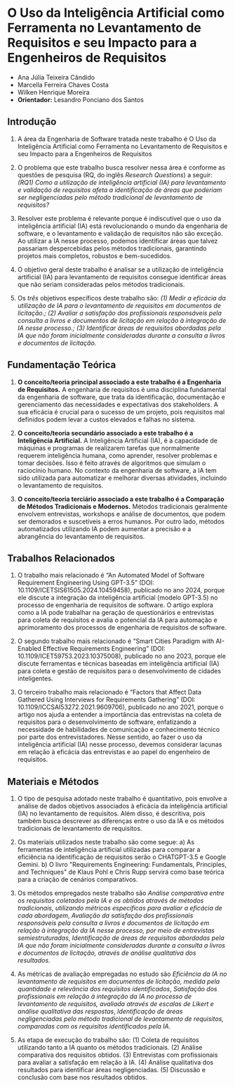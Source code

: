 # O Uso da Inteligência Artificial como Ferramenta no Levantamento de Requisitos e seu Impacto para a Engenheiros de Requisitos

* Ana Júlia Teixeira Cândido
* Marcella Ferreira Chaves Costa
* Wilken Henrique Moreira
* **Orientador:** Lesandro Ponciano dos Santos

## Introdução

1. A área da Engenharia de Software tratada neste trabalho é O Uso da Inteligência Artificial como Ferramenta no Levantamento de Requisitos e seu Impacto para a Engenheiros de Requisitos

2. O problema que este trabalho busca resolver nessa área é conforme as questões de pesquisa (RQ, do inglês _Research Questions_) a seguir: _(RQ1) Como a utilização de inteligência artificial (IA) para levantamento e validação de requisitos afeta a identificação de áreas que poderiam ser negligenciadas pelo método tradicional de levantamento de requisitos?_

3. Resolver este problema é relevante porque é indiscutível que o uso da inteligência artificial (IA) está revolucionando o mundo da engenharia de software, e o levantamento e validação de requisitos não são exceção. Ao utilizar a IA nesse processo, podemos identificar áreas que talvez passariam despercebidas pelos métodos tradicionais, garantindo projetos mais completos, robustos e bem-sucedidos.

4. O objetivo geral deste trabalho é analisar se a utilização de inteligência artificial (IA) para levantamento de requisitos consegue identificar áreas que não seriam consideradas pelos métodos tradicionais.
   
5. Os *três* objetivos específicos deste trabalho são: _(1) Medir a eficácia da utilização de IA para o levantamento de requisitos em documentos de licitação.; (2) Avaliar a satisfação dos profissionais responsáveis pela consulta a livros e documentos de licitação em relação à integração de IA nesse processo.; (3) Identificar áreas de requisitos abordadas pela IA que não foram inicialmente consideradas durante a consulta a livros e documentos de licitação._

## Fundamentação Teórica

1. **O conceito/teoria principal associado a este trabalho é a Engenharia de Requisitos.** A engenharia de requisitos é uma disciplina fundamental da engenharia de software, que trata da identificação, documentação e gerenciamento das necessidades e expectativas dos stakeholders. A sua eficácia é crucial para o sucesso de um projeto, pois requisitos mal definidos podem levar a custos elevados e falhas no sistema.

2. **O conceito/teoria secundário associado a este trabalho é a Inteligência Artificial.** A Inteligência Artificial (IA), é a capacidade de máquinas e programas de realizarem tarefas que normalmente requerem inteligência humana, como aprender, resolver problemas e tomar decisões. Isso é feito através de algoritmos que simulam o raciocínio humano. No contexto da engenharia de software, a IA tem sido utilizada para automatizar e melhorar diversas atividades, incluindo o levantamento de requisitos. 

3. **O conceito/teoria terciário associado a este trabalho é a Comparação de Métodos Tradicionais e Modernos.** Métodos tradicionais geralmente envolvem entrevistas, workshops e análise de documentos, que podem ser demorados e suscetíveis a erros humanos. Por outro lado, métodos automatizados utilizando IA podem aumentar a precisão e a abrangência do levantamento de requisitos.


## Trabalhos Relacionados

1. O trabalho mais relacionado é “An Automated Model of Software Requirement Engineering Using GPT-3.5” (DOI: 10.1109/ICETSIS61505.2024.10459458), publicado no ano 2024, porque ele discute a integração da inteligência artificial (modelo GPT-3.5) no processo de engenharia de requisitos de software. O artigo explora como a IA pode trabalhar na geração de questionários e entrevistas para coleta de requisitos e avalia o potencial da IA para automação e aprimoramento dos processos de engenharia de requisitos de software.

2. O segundo trabalho mais relacionado é “Smart Cities Paradigm with AI-Enabled Effective Requirements Engineering” (DOI: 10.1109/ICET59753.2023.10375008), publicado no ano 2023, porque ele discute ferramentas e técnicas baseadas em inteligência artificial (IA) para coleta e gestão de requisitos para o desenvolvimento de cidades inteligentes.

3. O terceiro trabalho mais relacionado é “Factors that Affect Data Gathered Using Interviews for Requirements Gathering” (DOI: 10.1109/ICCSAI53272.2021.9609706), publicado no ano 2021, porque o artigo nos ajuda a entender a importância das entrevistas na coleta de requisitos para o desenvolvimento de software, enfatizando a necessidade de habilidades de comunicação e conhecimento técnico por parte dos entrevistadores. Nesse sentido, ao fazer o uso da inteligência artificial (IA) nesse processo, devemos considerar lacunas em relação à eficácia das entrevistas e ao papel do engenheiro de requisitos.
   
## Materiais e Métodos

1. O tipo de pesquisa adotado neste trabalho é quantitativo, pois envolve a análise de dados objetivos associados à eficácia da inteligência artificial (IA) no levantamento de requisitos. Além disso, é descritiva, pois também busca descrever as diferenças entre o uso da IA e os métodos tradicionais de levantamento de requisitos.

2. Os materiais utilizados neste trabalho são come segue:
   a) As ferramentas de inteligência artificial utilizadas para comparar a eficiência na identificação de requisitos serão o CHATGPT-3.5 e Google Gemini.
   b) O livro "Requirements Engineering: Fundamentals, Principles, and Techniques" de Klaus Pohl e Chris Rupp servirá como base teórica para a criação de cenários comparativos.

3. Os métodos empregados neste trabalho são _Análise comparativa entre os requisitos coletados pela IA e os obtidos através de métodos tradicionais, utilizando métricas específicas para avaliar a eficácia de cada abordagem_, _Avaliação da satisfação dos profissionais responsáveis pela consulta a livros e documentos de licitação em relação à integração da IA nesse processo, por meio de entrevistas semiestruturadas_, _Identificação de áreas de requisitos abordadas pela IA que não foram inicialmente consideradas durante a consulta a livros e documentos de licitação, através de análise qualitativa dos resultados_.

4. As métricas de avaliação empregadas no estudo são _Eficiência da IA no levantamento de requisitos em documentos de licitação, medida pela quantidade e relevância dos requisitos identificados_, _Satisfação dos profissionais em relação à integração da IA no processo de levantamento de requisitos, avaliada através de escalas de Likert e análise qualitativa das respostas_, _Identificação de áreas negligenciadas pelo método tradicional de levantamento de requisitos, comparadas com os requisitos identificados pela IA_.

5. As etapa de execução do trabalho são:
   (1) Coleta de requisitos utilizando tanto a IA quanto os métodos tradicionais.
   (2) Análise comparativa dos requisitos obtidos.
   (3) Entrevistas com profissionais para avaliar a satisfação em relação à IA.
   (4) Análise qualitativa dos resultados para identificar áreas negligenciadas.
   (5) Discussão e conclusão com base nos resultados obtidos.
